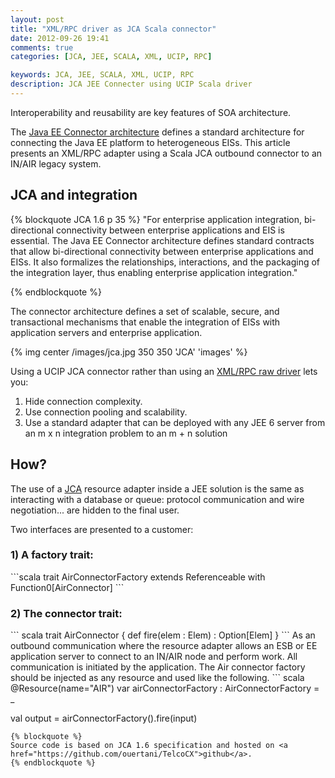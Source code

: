 ```yaml
---
layout: post
title: "XML/RPC driver as JCA Scala connector"
date: 2012-09-26 19:41
comments: true
categories: [JCA, JEE, SCALA, XML, UCIP, RPC]

keywords: JCA, JEE, SCALA, XML, UCIP, RPC
description: JCA JEE Connecter using UCIP Scala driver
---
```

Interoperability and reusability are key features of SOA architecture.  

The <a href="http://en.wikipedia.org/wiki/Java_EE_Connector_Architecture">Java EE Connector architecture</a> defines a standard architecture for connecting the Java EE platform to heterogeneous EISs. This article presents an XML/RPC  adapter using a Scala JCA outbound connector to an IN/AIR legacy system.

<h2>JCA and integration</h2>

{% blockquote JCA 1.6 p 35 %}
 "For enterprise application integration, bi-directional connectivity between enterprise applications and EIS is essential. The Java EE Connector architecture defines standard contracts that allow bi-directional connectivity between enterprise applications and EISs. It also formalizes the relationships, interactions, and the packaging of the integration layer, thus enabling enterprise application integration." 

{% endblockquote %}

The connector architecture defines a set of scalable, secure, and transactional mechanisms that enable the integration of EISs with application servers and enterprise application.

{% img center /images/jca.jpg 350 350 'JCA' 'images' %}
 
Using a UCIP JCA connector rather than using an <a href="http://java.dzone.com/articles/xml-rpc-using-scala">XML/RPC raw driver</a> lets you:
<ol>
<li>Hide connection complexity.</li>
<li>Use connection pooling and scalability.</li>
<li>Use a standard adapter that can be deployed with any JEE 6 server from an m x n integration problem to an m + n solution</li>
</ol>
<h2>How?</h2>
The use of a <a href="http://www.jcp.org/en/jsr/detail?id=322">JCA</a> resource adapter inside a JEE solution is the same as interacting with a database or queue: protocol communication and wire negotiation... are hidden to the final user.  

Two interfaces are presented to a customer:

<h3>1) A factory trait:</h3>
```scala
trait AirConnectorFactory extends Referenceable with Function0[AirConnector]
```
<h3>2) The connector trait:</h3>
```	scala
trait AirConnector {
def fire(elem : Elem) : Option[Elem]
}
```
As an outbound communication where the resource adapter allows an ESB or EE application server to connect to an IN/AIR node and perform work. All communication is initiated by the application. The Air connector factory should be injected as any resource and used like the following.
```	scala
@Resource(name="AIR")
var airConnectorFactory : AirConnectorFactory = _

val output = airConnectorFactory().fire(input)
```
{% blockquote %}
Source code is based on JCA 1.6 specification and hosted on <a href="https://github.com/ouertani/TelcoCX">github</a>.
{% endblockquote %}